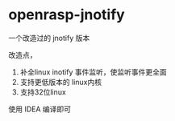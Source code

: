 # openrasp-jnotify

一个改造过的 jnotify 版本

改造点，

1. 补全linux inotify 事件监听，使监听事件更全面
2. 支持更低版本的 linux内核
3. 支持32位linux

使用 IDEA 编译即可
